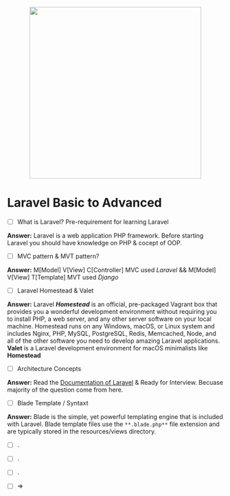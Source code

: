 <p align="center"><a href="https://laravel.com" target="_blank"><img src="https://raw.githubusercontent.com/laravel/art/master/logo-lockup/5%20SVG/2%20CMYK/1%20Full%20Color/laravel-logolockup-cmyk-red.svg" width="400"></a></p>

# Laravel Basic to Advanced
- [ ]  What is Laravel? Pre-requirement for learning Laravel   

**Answer:** Laravel is a web application PHP framework. Before starting Laravel you should have knowledge on PHP & cocept of OOP.
- [ ]  MVC pattern & MVT pattern?

**Answer:** M[Model] V[View] C[Controller] MVC used _Laravel_ && M[Model] V[View] T[Template] MVT used _Django_

- [ ]  Laravel Homestead & Valet

**Answer:** Laravel _**Homestead**_ is an official, pre-packaged Vagrant box that provides you a wonderful development environment without requiring you to install PHP, a web server, and any other server software on your local machine.
Homestead runs on any Windows, macOS, or Linux system and includes Nginx, PHP, MySQL, PostgreSQL, Redis, Memcached, Node, and all of the other software you need to develop amazing Laravel applications.
**Valet** is a Laravel development environment for macOS minimalists like **Homestead**

- [ ]  Architecture Concepts

**Answer:** Read the [Documentation of Laravel](https://laravel.com/docs/8.x/lifecycle) & Ready for Interview. Becuase majority of the question come from here. 

- [ ]  Blade Template / Syntaxt

**Answer:** Blade is the simple, yet powerful templating engine that is included with Laravel. Blade template files use the `**.blade.php**` file extension and are typically stored in the resources/views directory.

- [ ]  .
- [ ]  .
- [ ]  .
- [ ]   
    => 
    
